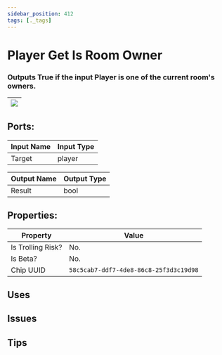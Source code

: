 ```yaml
---
sidebar_position: 412
tags: [._tags]
---
```


# Player Get Is Room Owner


### Outputs True if the input Player is one of the current room's owners.

| ![](https://images-ext-2.discordapp.net/external/MPmIaQzlEPmgGWlgi-WxBBXt0Bjv_zWPkg1y1f_sy3s/https/www.recroomcircuits.com/image/circuit/absolute-value?width=206&height=108) |
|-----|

## Ports:

| Input Name | Input Type |
|-----------|-----------|
| Target | player |

| Output Name | Output Type |
|-----------|-----------|
| Result | bool |

## Properties:

| Property  | Value |
|-------------------|-----------|
| Is Trolling Risk? | No. |
| Is Beta? | No. |
| Chip UUID | `58c5cab7-ddf7-4de8-86c8-25f3d3c19d98` |

## Uses

## Issues

## Tips
